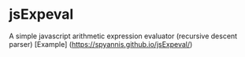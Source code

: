 # jsExpeval
A simple javascript arithmetic expression evaluator (recursive descent parser)
[Example] (https://spyannis.github.io/jsExpeval/)
